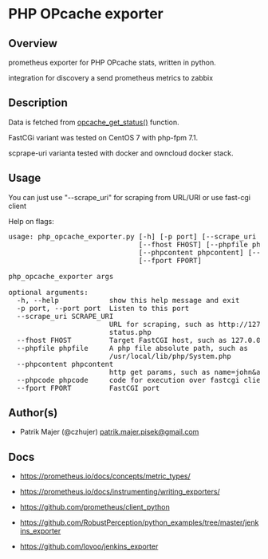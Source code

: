 # PHP OPcache exporter

## Overview

prometheus exporter for PHP OPcache stats, written in python.



integration for discovery a send prometheus metrics to zabbix

## Description

Data is fetched from [opcache_get_status()](http://php.net/manual/en/function.opcache-get-status.php) function.

FastCGi variant was tested on CentOS 7 with php-fpm 7.1.

scprape-uri varianta tested with docker and owncloud docker stack.

## Usage

You can just use "--scrape_uri" for scraping from URL/URI or use fast-cgi client

Help on flags:

<pre>
usage: php_opcache_exporter.py [-h] [-p port] [--scrape_uri SCRAPE_URI]
                               [--fhost FHOST] [--phpfile phpfile]
                               [--phpcontent phpcontent] [--phpcode phpcode]
                               [--fport FPORT]

php_opcache_exporter args

optional arguments:
  -h, --help            show this help message and exit
  -p port, --port port  Listen to this port
  --scrape_uri SCRAPE_URI
                        URL for scraping, such as http://127.0.0.1/opcache-
                        status.php
  --fhost FHOST         Target FastCGI host, such as 127.0.0.1
  --phpfile phpfile     A php file absolute path, such as
                        /usr/local/lib/php/System.php
  --phpcontent phpcontent
                        http get params, such as name=john&address=beijing
  --phpcode phpcode     code for execution over fastcgi client
  --fport FPORT         FastCGI port
</pre>

## Author(s)

* Patrik Majer (@czhujer) <patrik.majer.pisek@gmail.com>

## Docs

* https://prometheus.io/docs/concepts/metric_types/

* https://prometheus.io/docs/instrumenting/writing_exporters/

* https://github.com/prometheus/client_python

* https://github.com/RobustPerception/python_examples/tree/master/jenkins_exporter

* https://github.com/lovoo/jenkins_exporter

